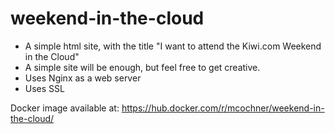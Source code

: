 # weekend-in-the-cloud
- A simple html site, with the title "I want to attend the Kiwi.com Weekend in the Cloud"
- A simple site will be enough, but feel free to get creative.
- Uses Nginx as a web server
- Uses SSL

Docker image available at:
https://hub.docker.com/r/mcochner/weekend-in-the-cloud/
